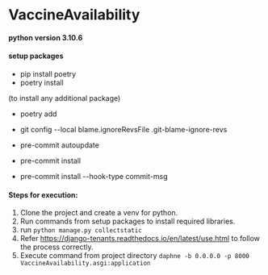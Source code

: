 # VaccineAvailability

#### python version 3.10.6

#### setup packages

- pip install poetry
- poetry install

(to install any additional package)

- poetry add <package-name>

- git config --local blame.ignoreRevsFile .git-blame-ignore-revs
- pre-commit autoupdate
- pre-commit install
- pre-commit install --hook-type commit-msg

#### Steps for execution:

1. Clone the project and create a venv for python.
1. Run commands from setup packages to install required libraries.
1. run `python manage.py collectstatic`
1. Refer https://django-tenants.readthedocs.io/en/latest/use.html to follow the process correctly.
1. Execute command from project directory `daphne -b 0.0.0.0 -p 8000 VaccineAvailability.asgi:application`
